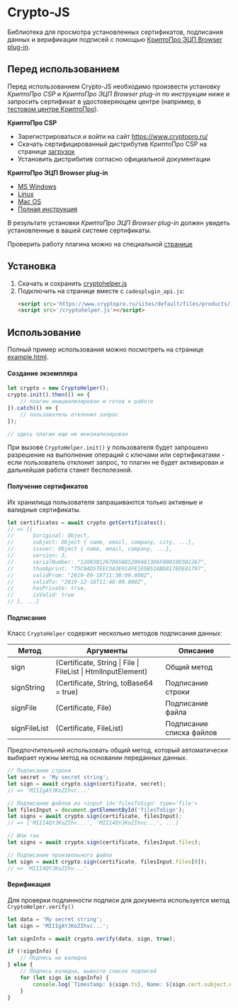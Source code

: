  
# Crypto-JS

Библиотека для просмотра установленных сертификатов, подписания данных и верификации подписей с помощью [КриптоПро ЭЦП Browser plug-in](https://www.cryptopro.ru/products/cades/plugin).

## Перед использованием

Перед использованием Crypto-JS необходимо произвести установку *КриптоПро CSP* и *КриптоПро ЭЦП Browser plug-in* по инструкции ниже и запросить сертификат в удостоверяющем центре (например, в [тестовом центре КриптоПро](https://www.cryptopro.ru/certsrv/certrqma.asp)).

**КриптоПро CSP**
* Зарегистрироваться и войти на сайт https://www.cryptopro.ru/
* Скачать сертифицированный  дистрибутив КриптоПро CSP на странице [загрузок](https://www.cryptopro.ru/products/csp/downloads)
* Установить дистрибитив согласно официальной документации

**КриптоПро ЭЦП Browser plug-in**
* [MS Windows](https://cpdn.cryptopro.ru/default.asp?url=/content/cades/plugin-installation-windows.html)
* [Linux](https://cpdn.cryptopro.ru/default.asp?url=/content/cades/plugin-installation-unix.html)
* [Mac OS](https://cpdn.cryptopro.ru/default.asp?url=/content/cades/plugin-installation-macos.html)
* [Полная инструкция](https://cpdn.cryptopro.ru/default.asp?url=content/cades/plugin.html)

В результате установки *КриптоПро ЭЦП Browser plug-in* должен увидеть установленные в вашей системе сертификаты.

Проверить работу плагина можно на специальной [странице](https://www.cryptopro.ru/sites/default/files/products/cades/demopage/simple.html)

## Установка

1. Скачать и сохранить [cryptohelper.js](cryptohelper.js)
2. Подключить на странице вместе с `cadesplugin_api.js`:
	```html
	<script src='https://www.cryptopro.ru/sites/default/files/products/cades/cadesplugin_api.js'></script>
	<script src='/cryptohelper.js'></script>
	```

## Использование

Полный пример использования можно посмотреть на странице [example.html](example.html).

#### Создание экземпляра
```js
let crypto = new CryptoHelper();
crypto.init().then(() => {
	// плагин инициализирован и готов к работе
}).catch(() => {
	// пользователь отклонил запрос
});

// здесь плагин еще не инизиализирован
```

При вызове `CryptoHelper.init()` у пользователя будет запрошено разрешение на выполнение операций с ключами или сертификатами - если пользователь отклонит запрос, то плагин не будет активирован и дальнейшая работа станет бесполезной.

#### Получение сертификатов

Их хранилища пользователя запрашиваются только активные и валидные сертификаты.

```js
let certificates = await crypto.getCertificates();
// => [{
// 		$original: Object,
// 		subject: Object { name, email, company, city, ...},
// 		issuer: Object { name, email, company, ...},
// 		version: 3,
// 		serialNumber: "12003B1267D658852004813D6F0001003B1267",
// 		thumbprint: "75C9AD57EEC3A3E914FE1EDB518BD817EDE81797",
// 		validFrom: "2019-09-18T11:38:09.000Z",
// 		validTo: "2019-12-18T11:48:09.000Z",
// 		hasPrivate: true,
// 		isValid: true
// }, ...]
```

#### Подписание

Класс `CryptoHelper` содержит несколько методов подписания данных:

|Метод|Аргументы|Описание|
|---|---|---|
|sign|(Сertificate, String \| File \| FileList \| HtmlInputElement)|Общий метод|
|signString|(Сertificate, String, toBase64 = true)|Подписание строки|
|signFile|(Сertificate, File)|Подписание файла|
|signFileList|(Сertificate, FileList)|Подписание списка файлов|

Предпочтительней использовать общий метод, который автоматически выбирает нужны метод на основании переданных данных.

```js
// Подписание строки
let secret = 'My secret string';
let sign = await crypto.sign(certificate, secret);
// => 'MIIIgAYJKoZIhvc...'
```
```js
// Подписание файлов из <input id='filesToSign' type='file'>
let filesInput = document.getElementById('filesToSign');
let signs = await crypto.sign(certificate, filesInput);
// => ['MIII4QYJKoZIhv...', 'MIII4QYJKoZIhvc...', ...]

// Или так
let signs = await crypto.sign(certificate, filesInput.files);

// Подписание произвольного файла
let sign = await crypto.sign(certificate, filesInput.files[0]);
// => 'MIII4QYJKoZIhv...'
```

#### Верификация

Для проверки подлинности подписи для документа используется метод `CryptoHelper.verify()`

```js
let data = 'My secret string';
let sign = 'MIIIgAYJKoZIhvc...';

let signInfo = await crypto.verify(data, sign, true);

if (!signInfo) {
	// Подпись не валидна
} else {
	// Подпись валидна, вывести список подписей
	for (let sign in signInfo) {
		console.log(`Timestamp: ${sign.ts}, Name: ${sign.cert.subject.name}`);
	}
}
```
